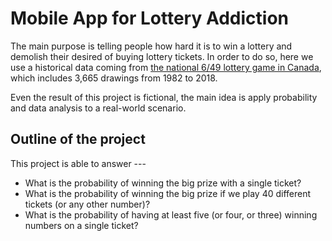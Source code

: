 # Mobile App for Lottery Addiction

The main purpose is telling people how hard it is to win a lottery and demolish their desired of buying lottery tickets. In order to do so, here we use a historical data coming from [the national 6/49 lottery game in Canada](https://www.kaggle.com/datascienceai/lottery-dataset), which includes 3,665 drawings from 1982 to 2018.

Even the result of this project is fictional, the main idea is apply probability and data analysis to a real-world scenario.

## Outline of the project

This project is able to answer ---
- What is the probability of winning the big prize with a single ticket?
- What is the probability of winning the big prize if we play 40 different tickets (or any other number)?
- What is the probability of having at least five (or four, or three) winning numbers on a single ticket?
